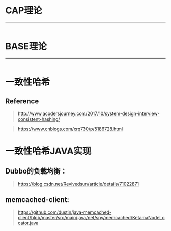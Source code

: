 # CAP理论
---
```text

```

# BASE理论
---
```text

```
# 一致性哈希
## Reference
> http://www.acodersjourney.com/2017/10/system-design-interview-consistent-hashing/
 
> https://www.cnblogs.com/xrq730/p/5186728.html
 
# 一致性哈希JAVA实现

## Dubbo的负载均衡：
> https://blog.csdn.net/Revivedsun/article/details/71022871

## memcached-client:
> https://github.com/dustin/java-memcached-client/blob/master/src/main/java/net/spy/memcached/KetamaNodeLocator.java

